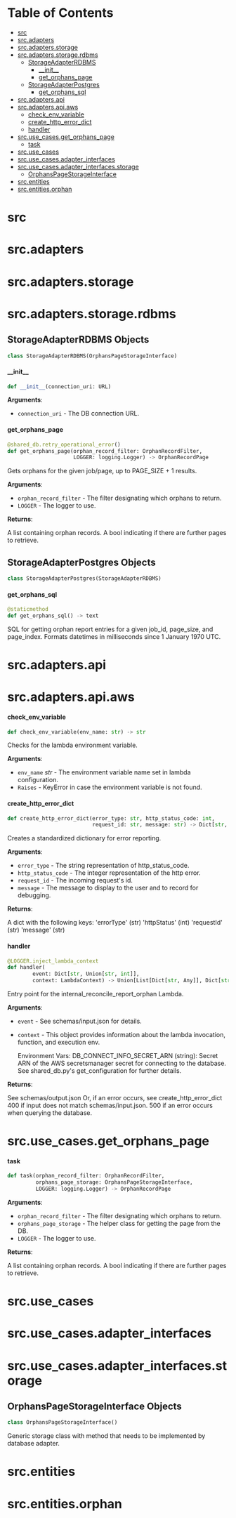 # Table of Contents

* [src](#src)
* [src.adapters](#src.adapters)
* [src.adapters.storage](#src.adapters.storage)
* [src.adapters.storage.rdbms](#src.adapters.storage.rdbms)
  * [StorageAdapterRDBMS](#src.adapters.storage.rdbms.StorageAdapterRDBMS)
    * [\_\_init\_\_](#src.adapters.storage.rdbms.StorageAdapterRDBMS.__init__)
    * [get\_orphans\_page](#src.adapters.storage.rdbms.StorageAdapterRDBMS.get_orphans_page)
  * [StorageAdapterPostgres](#src.adapters.storage.rdbms.StorageAdapterPostgres)
    * [get\_orphans\_sql](#src.adapters.storage.rdbms.StorageAdapterPostgres.get_orphans_sql)
* [src.adapters.api](#src.adapters.api)
* [src.adapters.api.aws](#src.adapters.api.aws)
  * [check\_env\_variable](#src.adapters.api.aws.check_env_variable)
  * [create\_http\_error\_dict](#src.adapters.api.aws.create_http_error_dict)
  * [handler](#src.adapters.api.aws.handler)
* [src.use\_cases.get\_orphans\_page](#src.use_cases.get_orphans_page)
  * [task](#src.use_cases.get_orphans_page.task)
* [src.use\_cases](#src.use_cases)
* [src.use\_cases.adapter\_interfaces](#src.use_cases.adapter_interfaces)
* [src.use\_cases.adapter\_interfaces.storage](#src.use_cases.adapter_interfaces.storage)
  * [OrphansPageStorageInterface](#src.use_cases.adapter_interfaces.storage.OrphansPageStorageInterface)
* [src.entities](#src.entities)
* [src.entities.orphan](#src.entities.orphan)

<a id="src"></a>

# src

<a id="src.adapters"></a>

# src.adapters

<a id="src.adapters.storage"></a>

# src.adapters.storage

<a id="src.adapters.storage.rdbms"></a>

# src.adapters.storage.rdbms

<a id="src.adapters.storage.rdbms.StorageAdapterRDBMS"></a>

## StorageAdapterRDBMS Objects

```python
class StorageAdapterRDBMS(OrphansPageStorageInterface)
```

<a id="src.adapters.storage.rdbms.StorageAdapterRDBMS.__init__"></a>

#### \_\_init\_\_

```python
def __init__(connection_uri: URL)
```

**Arguments**:

- `connection_uri` - The DB connection URL.

<a id="src.adapters.storage.rdbms.StorageAdapterRDBMS.get_orphans_page"></a>

#### get\_orphans\_page

```python
@shared_db.retry_operational_error()
def get_orphans_page(orphan_record_filter: OrphanRecordFilter,
                     LOGGER: logging.Logger) -> OrphanRecordPage
```

Gets orphans for the given job/page, up to PAGE_SIZE + 1 results.

**Arguments**:

- `orphan_record_filter` - The filter designating which orphans to return.
- `LOGGER` - The logger to use.
  

**Returns**:

  A list containing orphan records.
  A bool indicating if there are further pages to retrieve.

<a id="src.adapters.storage.rdbms.StorageAdapterPostgres"></a>

## StorageAdapterPostgres Objects

```python
class StorageAdapterPostgres(StorageAdapterRDBMS)
```

<a id="src.adapters.storage.rdbms.StorageAdapterPostgres.get_orphans_sql"></a>

#### get\_orphans\_sql

```python
@staticmethod
def get_orphans_sql() -> text
```

SQL for getting orphan report entries for a given job_id, page_size, and page_index.
Formats datetimes in milliseconds since 1 January 1970 UTC.

<a id="src.adapters.api"></a>

# src.adapters.api

<a id="src.adapters.api.aws"></a>

# src.adapters.api.aws

<a id="src.adapters.api.aws.check_env_variable"></a>

#### check\_env\_variable

```python
def check_env_variable(env_name: str) -> str
```

Checks for the lambda environment variable.

**Arguments**:

- `env_name` _str_ - The environment variable name set in lambda configuration.
- `Raises` - KeyError in case the environment variable is not found.

<a id="src.adapters.api.aws.create_http_error_dict"></a>

#### create\_http\_error\_dict

```python
def create_http_error_dict(error_type: str, http_status_code: int,
                           request_id: str, message: str) -> Dict[str, Any]
```

Creates a standardized dictionary for error reporting.

**Arguments**:

- `error_type` - The string representation of http_status_code.
- `http_status_code` - The integer representation of the http error.
- `request_id` - The incoming request's id.
- `message` - The message to display to the user and to record for debugging.

**Returns**:

  A dict with the following keys:
  'errorType' (str)
  'httpStatus' (int)
  'requestId' (str)
  'message' (str)

<a id="src.adapters.api.aws.handler"></a>

#### handler

```python
@LOGGER.inject_lambda_context
def handler(
        event: Dict[str, Union[str, int]],
        context: LambdaContext) -> Union[List[Dict[str, Any]], Dict[str, Any]]
```

Entry point for the internal_reconcile_report_orphan Lambda.

**Arguments**:

- `event` - See schemas/input.json for details.
- `context` - This object provides information about the lambda invocation, function,
  and execution env.
  
  Environment Vars:
  DB_CONNECT_INFO_SECRET_ARN (string):
  Secret ARN of the AWS secretsmanager secret for connecting to the database.
  See shared_db.py's get_configuration for further details.
  

**Returns**:

  See schemas/output.json
  Or, if an error occurs, see create_http_error_dict
  400 if input does not match schemas/input.json.
  500 if an error occurs when querying the database.

<a id="src.use_cases.get_orphans_page"></a>

# src.use\_cases.get\_orphans\_page

<a id="src.use_cases.get_orphans_page.task"></a>

#### task

```python
def task(orphan_record_filter: OrphanRecordFilter,
         orphans_page_storage: OrphansPageStorageInterface,
         LOGGER: logging.Logger) -> OrphanRecordPage
```

**Arguments**:

- `orphan_record_filter` - The filter designating which orphans to return.
- `orphans_page_storage` - The helper class for getting the page from the DB.
- `LOGGER` - The logger to use.
  

**Returns**:

  A list containing orphan records.
  A bool indicating if there are further pages to retrieve.

<a id="src.use_cases"></a>

# src.use\_cases

<a id="src.use_cases.adapter_interfaces"></a>

# src.use\_cases.adapter\_interfaces

<a id="src.use_cases.adapter_interfaces.storage"></a>

# src.use\_cases.adapter\_interfaces.storage

<a id="src.use_cases.adapter_interfaces.storage.OrphansPageStorageInterface"></a>

## OrphansPageStorageInterface Objects

```python
class OrphansPageStorageInterface()
```

Generic storage class with method that needs to be implemented by database adapter.

<a id="src.entities"></a>

# src.entities

<a id="src.entities.orphan"></a>

# src.entities.orphan

